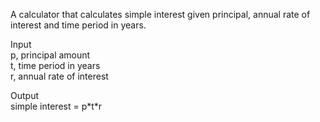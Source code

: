 A calculator that calculates simple interest given principal, annual rate of interest and time period in years.  

Input  
p, principal amount  
t, time period in years  
r, annual rate of interest  

Output  
simple interest = p\*t\*r  

